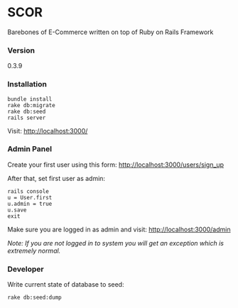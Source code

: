 # SCOR

Barebones of E-Commerce written on top of Ruby on Rails Framework

### Version

0.3.9

### Installation

```Shell
bundle install
rake db:migrate
rake db:seed
rails server
```

Visit: [http://localhost:3000/](http://localhost:3000/)

### Admin Panel

Create your first user using this form: [http://localhost:3000/users/sign_up](http://localhost:3000/users/sign_up)

After that, set first user as admin:

```Shell
rails console
u = User.first
u.admin = true
u.save
exit
```

Make sure you are logged in as admin and visit: [http://localhost:3000/admin](http://localhost:3000/admin)

*Note: If you are not logged in to system you will get an exception which is extremely normal.*

### Developer

Write current state of database to seed:

```Shell
rake db:seed:dump
```
